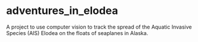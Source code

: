 # adventures_in_elodea
A project to use computer vision to track the spread of the Aquatic Invasive Species (AIS) Elodea on the floats of seaplanes in Alaska.
